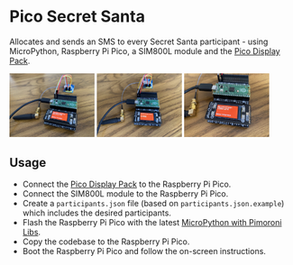 # Pico Secret Santa

Allocates and sends an SMS to every Secret Santa participant - using MicroPython, Raspberry Pi Pico, a SIM800L module and the [Pico Display Pack](https://shop.pimoroni.com/products/pico-display-pack).

<img src="demo/image1.jpg" width="30%"> <img src="demo/image2.jpg" width="30%"> <img src="demo/image3.jpg" width="30%">

## Usage

- Connect the [Pico Display Pack](https://shop.pimoroni.com/products/pico-display-pack) to the Raspberry Pi Pico.
- Connect the SIM800L module to the Raspberry Pi Pico.
- Create a `participants.json` file (based on `participants.json.example`) which includes the desired participants.
- Flash the Raspberry Pi Pico with the latest [MicroPython with Pimoroni Libs](https://github.com/pimoroni/pimoroni-pico/releases/latest).
- Copy the codebase to the Raspberry Pi Pico.
- Boot the Raspberry Pi Pico and follow the on-screen instructions.

